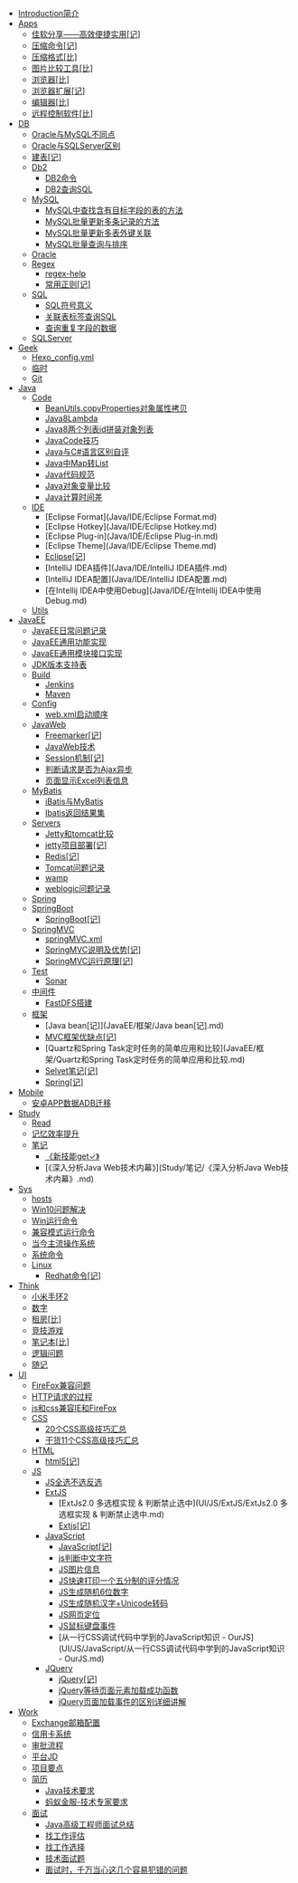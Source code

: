 ﻿* [Introduction简介](README.md)
* [Apps](Apps/README.md)
  * [佳软分享——高效便捷实用[记]](Apps/佳软分享——高效便捷实用[记].md)
  * [压缩命令[记]](Apps/压缩命令[记].md)
  * [压缩格式[比]](Apps/压缩格式[比].md)
  * [图片比较工具[比]](Apps/图片比较工具[比].md)
  * [浏览器[比]](Apps/浏览器[比].md)
  * [浏览器扩展[记]](Apps/浏览器扩展[记].md)
  * [编辑器[比]](Apps/编辑器[比].md)
  * [远程控制软件[比]](Apps/远程控制软件[比].md)
* [DB](DB/README.md)
  * [Oracle与MySQL不同点](DB/Oracle与MySQL不同点.md)
  * [Oracle与SQLServer区别](DB/Oracle与SQLServer区别.md)
  * [建表[记]](DB/建表[记].md)
  * [Db2](DB/Db2/README.md)
    * [DB2命令](DB/Db2/DB2命令.md)
    * [DB2查询SQL](DB/Db2/DB2查询SQL.md)
  * [MySQL](DB/MySQL/README.md)
    * [MySQL中查找含有目标字段的表的方法](DB/MySQL/MySQL中查找含有目标字段的表的方法.md)
    * [MySQL批量更新多条记录的方法](DB/MySQL/MySQL批量更新多条记录的方法.md)
    * [MySQL批量更新多表外键关联](DB/MySQL/MySQL批量更新多表外键关联.md)
    * [MySQL批量查询与排序](DB/MySQL/MySQL批量查询与排序.md)
  * [Oracle](DB/Oracle/README.md)
  * [Regex](DB/Regex/README.md)
    * [regex-help](DB/Regex/regex-help.png)
    * [常用正则[记]](DB/Regex/常用正则[记].md)
  * [SQL](DB/SQL/README.md)
    * [SQL符号意义](DB/SQL/SQL符号意义.md)
    * [关联表标签查询SQL](DB/SQL/关联表标签查询SQL.md)
    * [查询重复字段的数据](DB/SQL/查询重复字段的数据.md)
  * [SQLServer](DB/SQLServer/README.md)
* [Geek](Geek/README.md)
  * [Hexo_config.yml](Geek/Hexo_config.yml.md)
  * [临时](Geek/临时.md)
  * [Git](Geek/Git/README.md)
* [Java](Java/README.md)
  * [Code](Java/Code/README.md)
    * [BeanUtils.copyProperties对象属性拷贝](Java/Code/BeanUtils.copyProperties对象属性拷贝.md)
    * [Java8Lambda](Java/Code/Java8Lambda.md)
    * [Java8两个列表id拼装对象列表](Java/Code/Java8两个列表id拼装对象列表.md)
    * [JavaCode技巧](Java/Code/JavaCode技巧.md)
    * [Java与C#语言区别自评](Java/Code/Java与C#语言区别自评.md)
    * [Java中Map转List](Java/Code/Java中Map转List.md)
    * [Java代码规范](Java/Code/Java代码规范.md)
    * [Java对象变量比较](Java/Code/Java对象变量比较.md)
    * [Java计算时间差](Java/Code/Java计算时间差.md)
  * [IDE](Java/IDE/README.md)
    * [Eclipse Format](Java/IDE/Eclipse Format.md)
    * [Eclipse Hotkey](Java/IDE/Eclipse Hotkey.md)
    * [Eclipse Plug-in](Java/IDE/Eclipse Plug-in.md)
    * [Eclipse Theme](Java/IDE/Eclipse Theme.md)
    * [Eclipse[记]](Java/IDE/Eclipse[记].md)
    * [IntelliJ IDEA插件](Java/IDE/IntelliJ IDEA插件.md)
    * [IntelliJ IDEA配置](Java/IDE/IntelliJ IDEA配置.md)
    * [在Intellij IDEA中使用Debug](Java/IDE/在Intellij IDEA中使用Debug.md)
  * [Utils](Java/Utils/README.md)
* [JavaEE](JavaEE/README.md)
  * [JavaEE日常问题记录](JavaEE/JavaEE日常问题记录.md)
  * [JavaEE通用功能实现](JavaEE/JavaEE通用功能实现.md)
  * [JavaEE通用模块接口实现](JavaEE/JavaEE通用模块接口实现.md)
  * [JDK版本支持表](JavaEE/JDK版本支持表.md)
  * [Build](JavaEE/Build/README.md)
    * [Jenkins](JavaEE/Build/Jenkins.md)
    * [Maven](JavaEE/Build/Maven.md)
  * [Config](JavaEE/Config/README.md)
    * [web.xml启动顺序](JavaEE/Config/web.xml启动顺序.md)
  * [JavaWeb](JavaEE/JavaWeb/README.md)
    * [Freemarker[记]](JavaEE/JavaWeb/Freemarker[记].md)
    * [JavaWeb技术](JavaEE/JavaWeb/JavaWeb技术.md)
    * [Session机制[记]](JavaEE/JavaWeb/Session机制[记].md)
    * [判断请求是否为Ajax异步](JavaEE/JavaWeb/判断请求是否为Ajax异步.md)
    * [页面显示Excel列表信息](JavaEE/JavaWeb/页面显示Excel列表信息.md)
  * [MyBatis](JavaEE/MyBatis/README.md)
    * [iBatis与MyBatis](JavaEE/MyBatis/iBatis与MyBatis.md)
    * [Ibatis返回结果集](JavaEE/MyBatis/Ibatis返回结果集.md)
  * [Servers](JavaEE/Servers/README.md)
    * [Jetty和tomcat比较](JavaEE/Servers/Jetty和tomcat比较.md)
    * [jetty项目部署[记]](JavaEE/Servers/jetty项目部署[记].md)
    * [Redis[记]](JavaEE/Servers/Redis[记].md)
    * [Tomcat问题记录](JavaEE/Servers/Tomcat问题记录.md)
    * [wamp](JavaEE/Servers/wamp.md)
    * [weblogic问题记录](JavaEE/Servers/weblogic问题记录.md)
  * [Spring](JavaEE/Spring/README.md)
  * [SpringBoot](JavaEE/SpringBoot/README.md)
    * [SpringBoot[记]](JavaEE/SpringBoot/SpringBoot[记].md)
  * [SpringMVC](JavaEE/SpringMVC/README.md)
    * [springMVC.xml](JavaEE/SpringMVC/springMVC.xml.md)
    * [SpringMVC说明及优势[记]](JavaEE/SpringMVC/SpringMVC说明及优势[记].md)
    * [SpringMVC运行原理[记]](JavaEE/SpringMVC/SpringMVC运行原理[记].md)
  * [Test](JavaEE/Test/README.md)
    * [Sonar](JavaEE/Test/Sonar.md)
  * [中间件](JavaEE/中间件/README.md)
    * [FastDFS搭建](JavaEE/中间件/FastDFS搭建.md)
  * [框架](JavaEE/框架/README.md)
    * [Java bean[记]](JavaEE/框架/Java bean[记].md)
    * [MVC框架优缺点[记]](JavaEE/框架/MVC框架优缺点[记].md)
    * [Quartz和Spring Task定时任务的简单应用和比较](JavaEE/框架/Quartz和Spring Task定时任务的简单应用和比较.md)
    * [Selvet笔记[记]](JavaEE/框架/Selvet笔记[记].md)
    * [Spring[记]](JavaEE/框架/Spring[记].md)
* [Mobile](Mobile/README.md)
  * [安卓APP数据ADB迁移](Mobile/安卓APP数据ADB迁移.md)
* [Study](Study/README.md)
  * [Read](Study/Read.md)
  * [记忆效率提升](Study/记忆效率提升.md)
  * [笔记](Study/笔记/README.md)
    * [《新技能get✓》](Study/笔记/《新技能get✓》.md)
    * [《深入分析Java Web技术内幕》](Study/笔记/《深入分析Java Web技术内幕》.md)
* [Sys](Sys/README.md)
  * [hosts](Sys/hosts.md)
  * [Win10问题解决](Sys/Win10问题解决.md)
  * [Win运行命令](Sys/Win运行命令.md)
  * [兼容模式运行命令](Sys/兼容模式运行命令.md)
  * [当今主流操作系统](Sys/当今主流操作系统.md)
  * [系统命令](Sys/系统命令.md)
  * [Linux](Sys/Linux/README.md)
    * [Redhat命令[记]](Sys/Linux/Redhat命令[记].md)
* [Think](Think/README.md)
  * [小米手环2](Think/小米手环2.md)
  * [数字](Think/数字.md)
  * [租房[比]](Think/租房[比].md)
  * [竞技游戏](Think/竞技游戏.md)
  * [笔记本[比]](Think/笔记本[比].md)
  * [逻辑问题](Think/逻辑问题.md)
  * [随记](Think/随记.md)
* [UI](UI/README.md)
  * [FireFox兼容问题](UI/FireFox兼容问题.md)
  * [HTTP请求的过程](UI/HTTP请求的过程.md)
  * [js和css兼容IE和FireFox](UI/js和css兼容IE和FireFox.md)
  * [CSS](UI/CSS/README.md)
    * [20个CSS高级技巧汇总](UI/CSS/20个CSS高级技巧汇总.md)
    * [干货11个CSS高级技巧汇总](UI/CSS/干货11个CSS高级技巧汇总.md)
  * [HTML](UI/HTML/README.md)
    * [html5[记]](UI/HTML/html5[记].md)
  * [JS](UI/JS/README.md)
    * [JS全选不选反选](UI/JS/JS全选不选反选.md)
    * [ExtJS](UI/JS/ExtJS/README.md)
      * [ExtJs2.0 多选框实现 & 判断禁止选中](UI/JS/ExtJS/ExtJs2.0 多选框实现 & 判断禁止选中.md)
      * [Extjs[记]](UI/JS/ExtJS/Extjs[记].md)
    * [JavaScript](UI/JS/JavaScript/README.md)
      * [JavaScript[记]](UI/JS/JavaScript/JavaScript[记].md)
      * [js判断中文字符](UI/JS/JavaScript/js判断中文字符.md)
      * [JS图片信息](UI/JS/JavaScript/JS图片信息.md)
      * [JS快速打印一个五分制的评分情况](UI/JS/JavaScript/JS快速打印一个五分制的评分情况.md)
      * [JS生成随机6位数字](UI/JS/JavaScript/JS生成随机6位数字.md)
      * [JS生成随机汉字+Unicode转码](UI/JS/JavaScript/JS生成随机汉字+Unicode转码.md)
      * [JS网页定位](UI/JS/JavaScript/JS网页定位.md)
      * [JS鼠标键盘事件](UI/JS/JavaScript/JS鼠标键盘事件.md)
      * [从一行CSS调试代码中学到的JavaScript知识 - OurJS](UI/JS/JavaScript/从一行CSS调试代码中学到的JavaScript知识 - OurJS.md)
    * [JQuery](UI/JS/JQuery/README.md)
      * [jQuery[记]](UI/JS/JQuery/jQuery[记].md)
      * [jQuery等待页面元素加载成功函数](UI/JS/JQuery/jQuery等待页面元素加载成功函数.md)
      * [jQuery页面加载事件的区别详细讲解](UI/JS/JQuery/jQuery页面加载事件的区别详细讲解.md)
* [Work](Work/README.md)
  * [Exchange邮箱配置](Work/Exchange邮箱配置.md)
  * [信用卡系统](Work/信用卡系统.md)
  * [审批流程](Work/审批流程.md)
  * [平台JD](Work/平台JD.md)
  * [项目要点](Work/项目要点.md)
  * [简历](Work/简历/README.md)
    * [Java技术要求](Work/简历/Java技术要求.md)
    * [蚂蚁金服-技术专家要求](Work/简历/蚂蚁金服-技术专家要求.md)
  * [面试](Work/面试/README.md)
    * [Java高级工程师面试总结](Work/面试/Java高级工程师面试总结.md)
    * [找工作评估](Work/面试/找工作评估.md)
    * [找工作选择](Work/面试/找工作选择.md)
    * [技术面试题](Work/面试/技术面试题.md)
    * [面试时，千万当心这几个容易犯错的问题](Work/面试/面试时，千万当心这几个容易犯错的问题.md)
